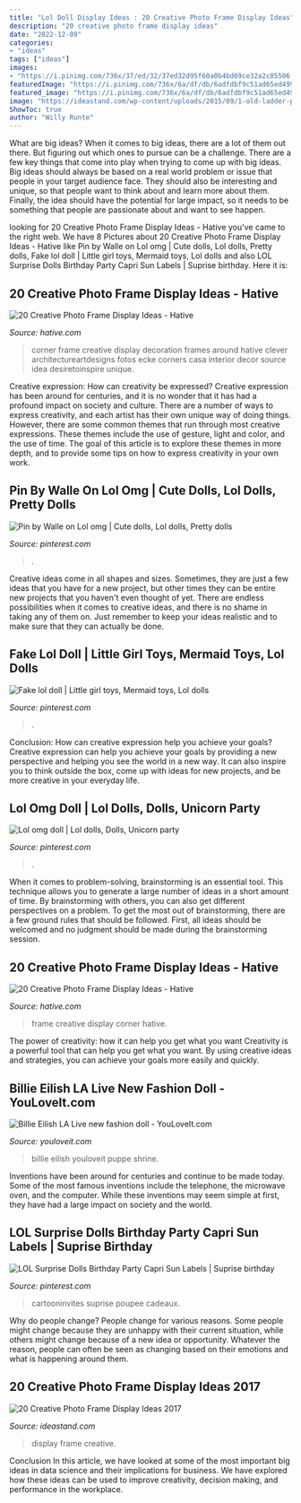 ```yaml
---
title: "Lol Doll Display Ideas : 20 Creative Photo Frame Display Ideas"
description: "20 creative photo frame display ideas"
date: "2022-12-09"
categories:
- "ideas"
tags: ["ideas"]
images:
- "https://i.pinimg.com/736x/37/ed/32/37ed32d95f60a0b4bd69ce32a2c85506.jpg"
featuredImage: "https://i.pinimg.com/736x/6a/df/db/6adfdbf9c51ad65ed499e43a2cfe7992.jpg"
featured_image: "https://i.pinimg.com/736x/6a/df/db/6adfdbf9c51ad65ed499e43a2cfe7992.jpg"
image: "https://ideastand.com/wp-content/uploads/2015/09/1-old-ladder-photo-display.jpg"
ShowToc: true
author: "Willy Runte"
---
```



What are big ideas?
When it comes to big ideas, there are a lot of them out there. But figuring out which ones to pursue can be a challenge. There are a few key things that come into play when trying to come up with big ideas. 
Big ideas should always be based on a real world problem or issue that people in your target audience face. They should also be interesting and unique, so that people want to think about and learn more about them. Finally, the idea should have the potential for large impact, so it needs to be something that people are passionate about and want to see happen.

	

		
looking for 20 Creative Photo Frame Display Ideas - Hative you've came to the right web. We have 8 Pictures about 20 Creative Photo Frame Display Ideas - Hative like Pin by Walle on Lol omg | Cute dolls, Lol dolls, Pretty dolls, Fake lol doll | Little girl toys, Mermaid toys, Lol dolls and also LOL Surprise Dolls Birthday Party Capri Sun Labels | Suprise birthday. Here it is:
		
    
## 20 Creative Photo Frame Display Ideas - Hative

<img loading=lazy src="https://hative.com/wp-content/uploads/2014/08/photo-frame-ideas/5-photo-frame-around-corner.jpg" onerror="this.onerror=null;this.src='https://tse2.mm.bing.net/th?id=OIP.r4PggnZlnCafjFdPvt4uuQHaLc&amp;pid=15.1';" alt="20 Creative Photo Frame Display Ideas - Hative">

_Source: hative.com_

>corner frame creative display decoration frames around hative clever architectureartdesigns fotos ecke corners casa interior decor source idea desiretoinspire unique. 

	

Creative expression: How can creativity be expressed?
Creative expression has been around for centuries, and it is no wonder that it has had a profound impact on society and culture. There are a number of ways to express creativity, and each artist has their own unique way of doing things. However, there are some common themes that run through most creative expressions. These themes include the use of gesture, light and color, and the use of time. The goal of this article is to explore these themes in more depth, and to provide some tips on how to express creativity in your own work.

    
## Pin By Walle On Lol Omg | Cute Dolls, Lol Dolls, Pretty Dolls

<img loading=lazy src="https://i.pinimg.com/736x/6a/df/db/6adfdbf9c51ad65ed499e43a2cfe7992.jpg" onerror="this.onerror=null;this.src='https://tse4.mm.bing.net/th?id=OIP.u12ExyRb19xDmHGPJ7_VCQHaIg&amp;pid=15.1';" alt="Pin by Walle on Lol omg | Cute dolls, Lol dolls, Pretty dolls">

_Source: pinterest.com_

>. 

	

Creative ideas come in all shapes and sizes. Sometimes, they are just a few ideas that you have for a new project, but other times they can be entire new projects that you haven't even thought of yet. There are endless possibilities when it comes to creative ideas, and there is no shame in taking any of them on. Just remember to keep your ideas realistic and to make sure that they can actually be done.

    
## Fake Lol Doll | Little Girl Toys, Mermaid Toys, Lol Dolls

<img loading=lazy src="https://i.pinimg.com/736x/b9/4d/4c/b94d4c114fce84b240ace6a5fafbf0a8.jpg" onerror="this.onerror=null;this.src='https://tse2.mm.bing.net/th?id=OIP.JxzNzviByIzloEdsynWzRgHaIr&amp;pid=15.1';" alt="Fake lol doll | Little girl toys, Mermaid toys, Lol dolls">

_Source: pinterest.com_

>. 

	

Conclusion: How can creative expression help you achieve your goals?
Creative expression can help you achieve your goals by providing a new perspective and helping you see the world in a new way. It can also inspire you to think outside the box, come up with ideas for new projects, and be more creative in your everyday life.

    
## Lol Omg Doll | Lol Dolls, Dolls, Unicorn Party

<img loading=lazy src="https://i.pinimg.com/736x/37/ed/32/37ed32d95f60a0b4bd69ce32a2c85506.jpg" onerror="this.onerror=null;this.src='https://tse3.mm.bing.net/th?id=OIP.NBiy5O7VgLwPdqDKUQ2DZQHaH2&amp;pid=15.1';" alt="Lol omg doll | Lol dolls, Dolls, Unicorn party">

_Source: pinterest.com_

>. 

	

When it comes to problem-solving, brainstorming is an essential tool. This technique allows you to generate a large number of ideas in a short amount of time. By brainstorming with others, you can also get different perspectives on a problem. To get the most out of brainstorming, there are a few ground rules that should be followed. First, all ideas should be welcomed and no judgment should be made during the brainstorming session.

    
## 20 Creative Photo Frame Display Ideas - Hative

<img loading=lazy src="https://hative.com/wp-content/uploads/2014/08/photo-frame-ideas/6-corner-picture-frame.jpg" onerror="this.onerror=null;this.src='https://tse3.mm.bing.net/th?id=OIP.16lbx6OYXr4Jo_fA_qfD9QHaHx&amp;pid=15.1';" alt="20 Creative Photo Frame Display Ideas - Hative">

_Source: hative.com_

>frame creative display corner hative. 

	

The power of creativity: how it can help you get what you want
Creativity is a powerful tool that can help you get what you want. By using creative ideas and strategies, you can achieve your goals more easily and quickly.

    
## Billie Eilish LA Live New Fashion Doll - YouLoveIt.com

<img loading=lazy src="http://www.youloveit.com/uploads/posts/2021-01/1611669259_youloveit_com_billie_eilish_la_live_fashion_doll01.jpg" onerror="this.onerror=null;this.src='https://tse4.mm.bing.net/th?id=OIP.UKfExvEu4mHGM_HvFIJHkwHaNn&amp;pid=15.1';" alt="Billie Eilish LA Live new fashion doll - YouLoveIt.com">

_Source: youloveit.com_

>billie eilish youloveit puppe shrine. 

	

Inventions have been around for centuries and continue to be made today. Some of the most famous inventions include the telephone, the microwave oven, and the computer. While these inventions may seem simple at first, they have had a large impact on society and the world.

    
## LOL Surprise Dolls Birthday Party Capri Sun Labels | Suprise Birthday

<img loading=lazy src="https://i.pinimg.com/736x/49/00/66/490066e1745bfded0e179b5584a733c3.jpg" onerror="this.onerror=null;this.src='https://tse3.mm.bing.net/th?id=OIP.PIuUhGxPA3x2tKNBQoOQwwHaHa&amp;pid=15.1';" alt="LOL Surprise Dolls Birthday Party Capri Sun Labels | Suprise birthday">

_Source: pinterest.com_

>cartooninvites suprise poupee cadeaux. 

	

Why do people change?
People change for various reasons. Some people might change because they are unhappy with their current situation, while others might change because of a new idea or opportunity. Whatever the reason, people can often be seen as changing based on their emotions and what is happening around them.

    
## 20 Creative Photo Frame Display Ideas 2017

<img loading=lazy src="https://ideastand.com/wp-content/uploads/2015/09/1-old-ladder-photo-display.jpg" onerror="this.onerror=null;this.src='https://tse4.mm.bing.net/th?id=OIP.QzS2IxCOV1pa5dcmXUVWqQHaPZ&amp;pid=15.1';" alt="20 Creative Photo Frame Display Ideas 2017">

_Source: ideastand.com_

>display frame creative. 

	

Conclusion
In this article, we have looked at some of the most important big ideas in data science and their implications for business. We have explored how these ideas can be used to improve creativity, decision making, and performance in the workplace.


